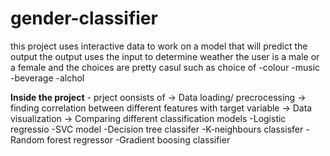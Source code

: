 # gender-classifier

this project uses interactive data to work on a model that will predict the output
the output uses the input to determine weather the user is a male or a female
and the choices are pretty casul such as choice of
-colour
-music
-beverage
-alchol

**Inside the project** - prject oonsists of 
-> Data loading/ precrocessing
-> finding correlation between different features with target variable
-> Data visualization
-> Comparing different classification models
     -Logistic regressio
     -SVC model
     -Decision tree classifer
     -K-neighbours classisfer
     -Random forest regressor
     -Gradient boosing classifier

